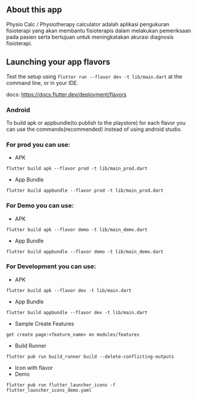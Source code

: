 ## About this app

Physio Calc / Physiotherapy calculator adalah aplikasi pengukuran fisioterapi yang akan membantu fisioterapis dalam melakukan pemeriksaan pada pasien serta bertujuan untuk meningkatakan akurasi diagnosis fisioterapi.

## Launching your app flavors

Test the setup using `flutter run --flavor dev -t lib/main.dart` at the command line, or in your IDE.

docs: https://docs.flutter.dev/deployment/flavors

### Android

To build apk or appbundle(to publish to the playstore) for each flavor you can use the commands(recommended) instead of using android studio.

### For prod you can use:

- APK

```
flutter build apk --flavor prod -t lib/main_prod.dart
```

- App Bundle

```
flutter build appbundle --flavor prod -t lib/main_prod.dart
```

### For Demo you can use:

- APK

```
flutter build apk --flavor demo -t lib/main_demo.dart
```

- App Bundle

```
flutter build appbundle --flavor demo -t lib/main_demo.dart
```

### For Development you can use:

- APK

```
flutter build apk --flavor dev -t lib/main.dart
```

- App Bundle

```
flutter build appbundle --flavor dev -t lib/main.dart
```

- Sample Create Features 
```
get create page:<feature_name> on modules/features
```

- Build Runner
```
flutter pub run build_runner build --delete-conflicting-outputs
```

- Icon with flavor
- Demo
```
flutter pub run flutter_launcher_icons -f flutter_launcher_icons_demo.yaml
```